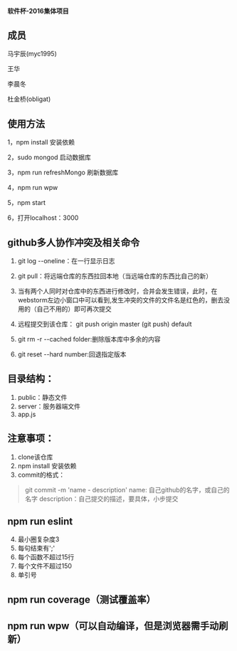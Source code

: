 

#### 软件杯-2016集体项目
## 成员
>

马宇辰(myc1995)

王华

李晨冬

杜金桥(obligat)


## 使用方法

1，npm install 安装依赖

2，sudo mongod 启动数据库

3，npm run refreshMongo 刷新数据库

4，npm run wpw

5，npm start

6，打开localhost：3000


## github多人协作冲突及相关命令

1. git log --oneline：在一行显示日志

2. git pull：将远端仓库的东西拉回本地（当远端仓库的东西比自己的新）

3. 当有两个人同时对仓库中的东西进行修改时，合并会发生错误，此时，在webstorm左边小窗口中可以看到,发生冲突的文件的文件名是红色的，删去没用的（自己不用的）即可再次提交

4. 远程提交到该仓库： git push origin master (git push) default

5. git rm -r --cached folder:删除版本库中多余的内容

6. git reset --hard number:回退指定版本

## 目录结构：
1. public：静态文件
2. server：服务器端文件
3. app.js

## 注意事项：
1. clone该仓库
2. npm install 安装依赖
3. commit的格式：
> git commit -m 'name - description'
  name: 自己github的名字，或自己的名字
  description：自己提交的描述，要具体，小步提交

## npm run eslint
4. 最小圈复杂度3
5. 每句结束有';'
6. 每个函数不超过15行
7. 每个文件不超过150
8. 单引号

## npm run coverage（测试覆盖率）
## npm run wpw（可以自动编译，但是浏览器需手动刷新）
